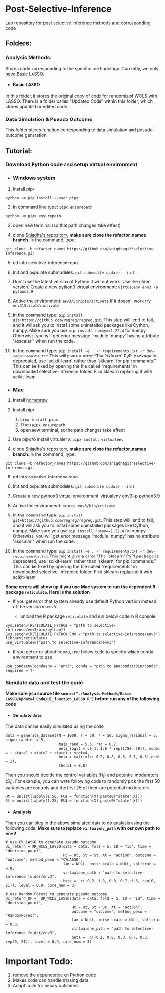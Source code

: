 # Post-Selective-Inference
Lab repository for post selective inference methods and corresponding code

## Folders:

### Analysis Methods:
Stores code corresponding to the specific methodology. Currently, we only have Basic LASSO.

- #### Basic LASSO
In this folder, it stores the original copy of code for randomized WCLS with LASSO. There is a folder called "Updated Code"
within this folder, which stores updated or edited code. 

### Data Simulation & Pesudo Outcome
This folder stores function corresponding to data simulation and pesudo-outcome generation.

## Tutorial:

### Download Python code and setup virtual environment

- ### Windows system

1. Install pipx

```
python -m pip install --user pipx
```

2. In command line type: ``pipx ensurepath``

```
python -m pipx ensurepath
```

3. open new terminal (so that path changes take effect)

4. clone [Snigdha's repository](https://github.com/snigdhagit/selective-inference/tree/refactor_names), **make sure clone the refactor_names branch**. In the command, type:

``git clone -b refactor_names https://github.com/snigdhagit/selective-inference.git``

5. cd into selective-inference repo. 

6. Init and populate submodules: ``git submodule update --init``

7. Don’t use the latest version of Python it will not work. Use the older version. Create a new python3 virtual environment: ``virtualenv env3 -p python3.9``

8.	Active the environment: ``env3/Scripts/activate`` If it doesn’t work try ``env3\Scripts\activate``

9. In the command type: ``pip install git+https://github.com/regreg/regreg.git``. This step will tend to fail, and it will ask you to install some uninstalled packages like Cython, numpy. Make sure you use ``pip install numpy==1.22.4`` for numpy. Otherwise, you will get error message “module 'numpy' has no attribute 'asscalar'” when run the code.

10. In the command type: ``pip install -e . -r requirements.txt -r dev-requirements.txt``.This will gives a error “The 'sklearn' PyPI package is deprecated, use 'scikit-learn' rather than 'sklearn' for pip commands.” This can be fixed by opening the file called “requirements” in downloaded selective-inference folder. Find sklearn replacing it with scikit-learn

- ### Mac

1. Install [homebrew](https://brew.sh/)

2. Install pipx
    1. `brew install pipx`
    2. Then `pipx ensurepath`
    3. open new terminal, so the path changes take effect
  
3. Use pipx to install virtualenv: ``pipx install virtualenv``

4.  clone [Snigdha's repository](https://github.com/snigdhagit/selective-inference/tree/refactor_names), **make sure clone the refactor_names branch**. In the command, type:

``git clone -b refactor_names https://github.com/snigdhagit/selective-inference.git``

5. cd into selective-inference repo. 

6. Init and populate submodules: ``git submodule update --init``

7. Create a new python3 virtual environment: virtualenv env3 -p python3.9

8. Active the environment: ``source env3/bin/activate``

9. In the command type: ``pip install git+https://github.com/regreg/regreg.git``. This step will tend to fail, and it will ask you to install some uninstalled packages like Cython, numpy. Make sure you use ``pip install numpy==1.22.4`` for numpy. Otherwise, you will get error message “module 'numpy' has no attribute 'asscalar'” when run the code.

10. In the command type: ``pip install -e . -r requirements.txt -r dev-requirements.txt``.This might give a error “The 'sklearn' PyPI package is deprecated, use 'scikit-learn' rather than 'sklearn' for pip commands.” This can be fixed by opening the file called “requirements” in downloaded selective-inference folder. Find sklearn replacing it with scikit-learn

**Some errors will show up if you use Mac system to run the dependent R package ```reticulate```. Here is the solution**

- If you get error that system already use default Python version instead of the version in ```env3```. 

    - unload the R package ```reticulate``` and run below code in R console

```
Sys.setenv(RETICULATE_PYTHON = "path to selective-inference/env3/bin/python")
Sys.setenv(RETICULATE_PYTHON_ENV = "path to selective-inference/env3")
library(reticulate)
use_virtualenv("path to selective-inference/env3")
```

- If you get error about conda, use below code to specify which conda environment to use

```
use_condaenv(condaenv = 'env3', conda = "path to anaconda3/bin/conda", required = T)
```

### Simulate data and test the code

**Make sure you source file ``source("./Analysis Methods/Basic LASSO/Updated Code/UI_function_LASSO.R")`` before run any of the following code**

- #### Simulate data

The data can be easily simulated using the code

```
data = generate_dataset(N = 1000, T = 50, P = 50, sigma_residual = 5, sigma_randint = 5, 
                        main_rand = 5.5, rho = 0.7,
                        beta_logit = c(-1, 1.6 * rep(1/50, 50)), model = ~ state1 + state2 + state3 + state4, 
                        beta = matrix(c(-0.2, 0.8, 0.3, 0.7, 0.3),ncol = 1),
                        theta1 = 0.8)
```
Then you should decide the control variables ($H_t$) and potential moderators ($S_t$). For example, you can write following code to randomly pick the first 50 variables are controls and the first 25 of them are potential moderators.

```
Ht = unlist(lapply(1:50, FUN = function(X) paste0("state",X)))
St = unlist(lapply(1:25, FUN = function(X) paste0("state",X)))
```

- #### Analysis

Then you can plug in the above simulated data to do analysis using the following code. **Make sure to replace ```virtualenv_path``` with our own path to env3**

```
# use CV LASSO to generate pseudo outcome
UI_return = DR_WCLS_LASSO(data = data, fold = 5, ID = "id", time = "decision_point", 
                          Ht = Ht, St = St, At = "action", outcome = "outcome", method_pesu = "CVLASSO", 
                          lam = NULL, noise_scale = NULL, splitrat = 0.8, 
                          virtualenv_path = "path to selective-inference folder/env3",
                          beta =  c(-0.2, 0.8, 0.3, 0.7, 0.3, rep(0, 21)), level = 0.9, core_num = 3)
                          
# use Random Forest to generate pseudo outcome                          
UI_return_RF =  DR_WCLS_LASSO(data = data, fold = 5, ID = "id", time = "decision_point", 
                              Ht = Ht, St = St, At = "action", 
                              outcome = "outcome", method_pesu = "RandomForest", 
                              lam = NULL, noise_scale = NULL, splitrat = 0.8, 
                              virtualenv_path = "path to selective-inference folder/env3",
                              beta =  c(-0.2, 0.8, 0.3, 0.7, 0.3, rep(0, 21)), level = 0.9, core_num = 3)
```

# Important Todo:
1. remove the dependence on Python code
2. Makes code can handle missing data
3. Adapt code for binary outcomes
